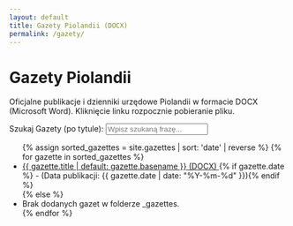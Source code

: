 ```yaml
---
layout: default
title: Gazety Piolandii (DOCX)
permalink: /gazety/
---
```


# Gazety Piolandii

Oficjalne publikacje i dzienniki urzędowe Piolandii w formacie DOCX (Microsoft Word). Kliknięcie linku rozpocznie pobieranie pliku.

<!-- WYSZUKIWARKA NAD LISTĄ -->
<div class="search-container">
  <label for="gazette-search">Szukaj Gazety (po tytule):</label>
  <input type="text" id="gazette-search" placeholder="Wpisz szukaną frazę...">
</div>

<!-- LISTA GAZET -->
<ul id="gazette-list">
  {% assign sorted_gazettes = site.gazettes | sort: 'date' | reverse %}
  {% for gazette in sorted_gazettes %}
    <li>
      <a href="/assets/docs/gazettes/{{ gazette.docx_url }}" download>
        {{ gazette.title | default: gazette.basename }} (DOCX)
      </a>
      {% if gazette.date %} - (Data publikacji: {{ gazette.date | date: "%Y-%m-%d" }}){% endif %}
    </li>
  {% else %}
    <li>Brak dodanych gazet w folderze _gazettes.</li>
  {% endfor %}
</ul>

<!-- SKRYPT WYSZUKIWARKI -->
<script>
  document.getElementById('gazette-search').addEventListener('input', function () {
    const query = this.value.toLowerCase();
    const listItems = document.querySelectorAll('#gazette-list li');

    listItems.forEach(function (item) {
      const text = item.textContent.toLowerCase();
      item.style.display = text.includes(query) ? '' : 'none';
    });
  });
</script>
